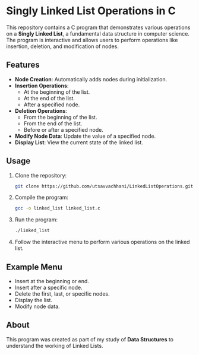 

# Singly Linked List Operations in C  

This repository contains a C program that demonstrates various operations on a **Singly Linked List**, a fundamental data structure in computer science. The program is interactive and allows users to perform operations like insertion, deletion, and modification of nodes.

## Features  

- **Node Creation**: Automatically adds nodes during initialization.  
- **Insertion Operations**:  
  - At the beginning of the list.  
  - At the end of the list.  
  - After a specified node.  
- **Deletion Operations**:  
  - From the beginning of the list.  
  - From the end of the list.  
  - Before or after a specified node.  
- **Modify Node Data**: Update the value of a specified node.  
- **Display List**: View the current state of the linked list.  

## Usage  

1. Clone the repository:  
   ```bash
   git clone https://github.com/utsavvachhani/LinkedListOperations.git
   ```  

2. Compile the program:  
   ```bash
   gcc -o linked_list linked_list.c
   ```  

3. Run the program:  
   ```bash
   ./linked_list
   ```  

4. Follow the interactive menu to perform various operations on the linked list.  

## Example Menu  

- Insert at the beginning or end.  
- Insert after a specific node.  
- Delete the first, last, or specific nodes.  
- Display the list.  
- Modify node data.  

## About  

This program was created as part of my study of **Data Structures** to understand the working of Linked Lists.  
